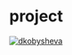 # project
[![dkobysheva](https://circleci.com/gh/dkobysheva/project.svg?style=svg)](https://5-279125900-gh.circle-artifacts.com/0/test-reports)
